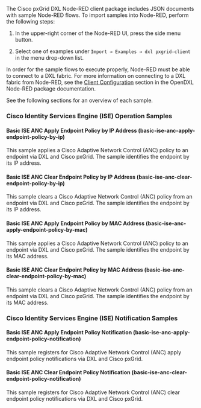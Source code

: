 The Cisco pxGrid DXL Node-RED client package
includes JSON documents with sample Node-RED flows. To import samples into
Node-RED, perform the following steps:

1. In the upper-right corner of the Node-RED UI, press the side menu button.

1. Select one of examples under
   `Import → Examples → dxl pxgrid-client` in the menu drop-down list.

In order for the sample flows to execute properly, Node-RED must be able to
connect to a DXL fabric. For more information on connecting to a DXL fabric from
Node-RED, see the
[Client Configuration](https://opendxl.github.io/node-red-contrib-dxl/jsdoc/tutorial-configuration.html)
section in the OpenDXL Node-RED package documentation.

See the following sections for an overview of each sample.

### Cisco Identity Services Engine (ISE) Operation Samples

#### Basic ISE ANC Apply Endpoint Policy by IP Address (basic-ise-anc-apply-endpoint-policy-by-ip)

This sample applies a Cisco Adaptive Network Control (ANC) policy to an endpoint
via DXL and Cisco pxGrid. The sample identifies the endpoint by its
IP address.

#### Basic ISE ANC Clear Endpoint Policy by IP Address (basic-ise-anc-clear-endpoint-policy-by-ip)

This sample clears a Cisco Adaptive Network Control (ANC) policy from an
endpoint via DXL and Cisco pxGrid. The sample identifies the endpoint by its IP
address.

#### Basic ISE ANC Apply Endpoint Policy by MAC Address (basic-ise-anc-apply-endpoint-policy-by-mac)

This sample applies a Cisco Adaptive Network Control (ANC) policy to an endpoint
via DXL and Cisco pxGrid. The sample identifies the endpoint by its MAC address.

#### Basic ISE ANC Clear Endpoint Policy by MAC Address (basic-ise-anc-clear-endpoint-policy-by-mac)

This sample clears a Cisco Adaptive Network Control (ANC) policy from an
endpoint via DXL and Cisco pxGrid. The sample identifies the endpoint by its MAC
address.

### Cisco Identity Services Engine (ISE) Notification Samples

#### Basic ISE ANC Apply Endpoint Policy Notification (basic-ise-anc-apply-endpoint-policy-notification)

This sample registers for Cisco Adaptive Network Control (ANC) apply endpoint
policy notifications via DXL and Cisco pxGrid.

#### Basic ISE ANC Clear Endpoint Policy Notification (basic-ise-anc-clear-endpoint-policy-notification)

This sample registers for Cisco Adaptive Network Control (ANC) clear endpoint
policy notifications via DXL and Cisco pxGrid.
